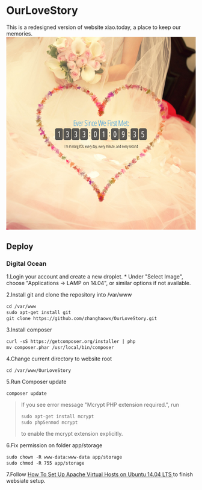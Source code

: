 # OurLoveStory
This is a redesigned version of website xiao.today, a place to keep our memories.
![Screenshot](https://raw.githubusercontent.com/zhanghaowx/OurLoveStory/master/screenshot/screenshot.png)

## Deploy
### Digital Ocean
1.Login your account and create a new droplet.
    * Under "Select Image", choose "Applications -> LAMP on 14.04", or similar options if not available.

2.Install git and clone the repository into /var/www
```
cd /var/www
sudo apt-get install git
git clone https://github.com/zhanghaowx/OurLoveStory.git
```

3.Install composer
```
curl -sS https://getcomposer.org/installer | php
mv composer.phar /usr/local/bin/composer
```

4.Change current directory to website root
```
cd /var/www/OurLoveStory
```

5.Run Composer update
```
composer update
```
> If you see error message "Mcrypt PHP extension required.", run
> ```
> sudo apt-get install mcrypt
> sudo php5enmod mcrypt
> ```
> to enable the mcrypt extension explicitly.

6.Fix permission on folder app/storage
```
sudo chown -R www-data:www-data app/storage
sudo chmod -R 755 app/storage
```

7.Follow [How To Set Up Apache Virtual Hosts on Ubuntu 14.04 LTS ](https://www.digitalocean.com/community/tutorials/how-to-set-up-apache-virtual-hosts-on-ubuntu-14-04-lts) to finish websiate setup.
